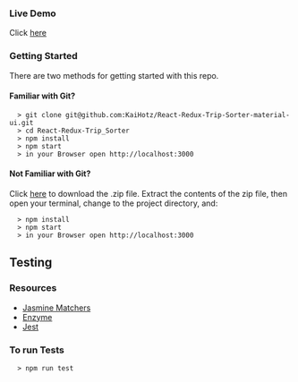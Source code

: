 ### Live Demo
Click [here](https://kaihotz.github.io/React-Redux-Trip-Sorter-material-ui)

### Getting Started

There are two methods for getting started with this repo.

#### Familiar with Git?

```
  > git clone git@github.com:KaiHotz/React-Redux-Trip-Sorter-material-ui.git
  > cd React-Redux-Trip_Sorter
  > npm install
  > npm start
  > in your Browser open http://localhost:3000
```

#### Not Familiar with Git?
Click [here](https://github.com/KaiHotz/React-Redux-Trip-Sorter-material-ui/archive/master.zip) to download the .zip file.  Extract the contents of the zip file, then open your terminal, change to the project directory, and:

```
  > npm install
  > npm start
  > in your Browser open http://localhost:3000
```

## Testing

### Resources
- [Jasmine Matchers](https://github.com/JamieMason/Jasmine-Matchers)
- [Enzyme](http://airbnb.io/enzyme/)
- [Jest](https://facebook.github.io/jest/)

### To run Tests
```
  > npm run test
```
